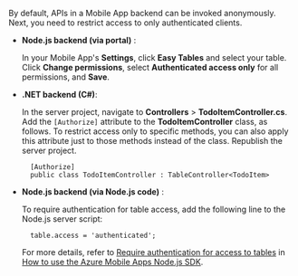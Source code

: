
By default, APIs in a Mobile App backend can be invoked anonymously. Next, you need to restrict access to only authenticated clients.  

+ **Node.js backend (via portal)** :  
	
	In your Mobile App's **Settings**, click **Easy Tables** and select your table. Click **Change permissions**, select **Authenticated access only** for all permissions, and **Save**. 

+ **.NET backend (C#)**:  

	In the server project, navigate to **Controllers** > **TodoItemController.cs**. Add the `[Authorize]` attribute to the **TodoItemController** class, as follows. To restrict access only to specific methods, you can also apply this attribute just to those methods instead of the class. Republish the server project.


        [Authorize]
        public class TodoItemController : TableController<TodoItem>

+ **Node.js backend (via Node.js code)** :  
	
	To require authentication for table access, add the following line to the Node.js server script:


        table.access = 'authenticated';

	For more details, refer to [Require authentication for access to tables](../articles/app-service-mobile/app-service-mobile-node-backend-how-to-use-server-sdk.md#howto-tables-auth) in [How to use the Azure Mobile Apps Node.js SDK](../articles/app-service-mobile/app-service-mobile-node-backend-how-to-use-server-sdk.md).

